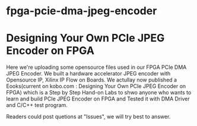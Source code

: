 # fpga-pcie-dma-jpeg-encoder
# Designing Your Own PCIe JPEG Encoder on FPGA

Here we're uploading some opensource files used in our FPGA PCIe DMA JPEG Encoder.
We built a hardware accelerator JPEG encoder with Opensource IP, Xilinx IP Flow on Boards.
We actullay now published a Eooks(current on kobo.com : Designing Your Own PCIe JPEG Encoder on FPGA) 
which is a Step by Step Hand-on Labs to shwo anyone who wants to learn and build PCIe JPEG Encoder on FPGA 
and Tested it with DMA Driver and C/C++ test program. 


Readers could post quetions at "Issues", we will try best to answer. 
